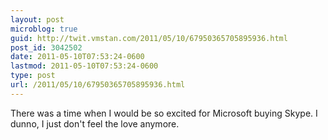 ```yaml
---
layout: post
microblog: true
guid: http://twit.vmstan.com/2011/05/10/67950365705895936.html
post_id: 3042502
date: 2011-05-10T07:53:24-0600
lastmod: 2011-05-10T07:53:24-0600
type: post
url: /2011/05/10/67950365705895936.html
---
```

There was a time when I would be so excited for Microsoft buying Skype. I dunno, I just don't feel the love anymore.
